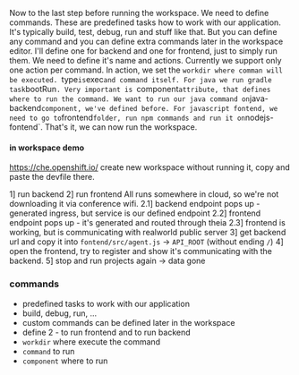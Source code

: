 Now to the last step before running the workspace. We need to define commands. These are predefined tasks how to work with our application. It's typically build, test, debug, run and stuff like that. But you can define any command and you can define extra commands later in the workspace editor.
I'll define one for backend and one for frontend, just to simply run them. We need to define it's name and actions. Currently we support only one action per command.
In action, we set the `workdir where comman will be executed. `type` is `exec` and command itself. For java we run gradle task `bootRun`. Very important is `component` attribute, that defines where to run the command. We want to run our java command on `java-backend` component, we've defined before.
For javascript fontend, we need to go to `frontend` folder, run npm commands and run it on `nodejs-fontend`.
That's it, we can now run the workspace.

#### in workspace demo
https://che.openshift.io/
create new workspace without running it, copy and paste the devfile there.

1] run backend
2] run frontend
    All runs somewhere in cloud, so we're not downloading it via conference wifi.
2.1] backend endpoint pops up - generated ingress, but service is our defined endpoint
2.2] frontend endpoint pops up - it's generated and routed through theia
2.3] frontend is working, but is communicating with realworld public server
3] get backend url and copy it into `fontend/src/agent.js` -> `API_ROOT` (without ending `/`)
4] open the frontend, try to register and show it's communicating with the backend.
5] stop and run projects again -> data gone


### commands
  - predefined tasks to work with our application
  - build, debug, run, ...
  - custom commands can be defined later in the workspace
  - define 2 - to run frontend and to run backend
  - `workdir` where execute the command
  - `command` to run
  - `component` where to run

